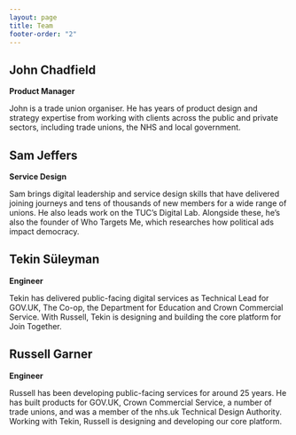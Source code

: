 ```yaml
---
layout: page
title: Team
footer-order: "2"
---
```


## John Chadfield

**Product Manager**

John is a trade union organiser. He has years of product design and strategy expertise from working with clients across
the public and private sectors, including trade unions, the NHS and local government.

## Sam Jeffers

**Service Design**

Sam brings digital leadership and service design skills that have delivered joining journeys and tens of thousands of
new members for a wide range of unions. He also leads work on the TUC’s Digital Lab. Alongside these, he’s also the
founder of Who Targets Me, which researches how political ads impact democracy.

## Tekin Süleyman

**Engineer**

Tekin has delivered public-facing digital services as Technical Lead for GOV.UK, The Co-op, the Department for Education
and Crown Commercial Service. With Russell, Tekin is designing and building the core platform for Join Together.

## Russell Garner

**Engineer**

Russell has been developing public-facing services for around 25 years. He has built products for GOV.UK, Crown
Commercial Service, a number of trade unions, and was a member of the nhs.uk Technical Design Authority. 
Working with Tekin, Russell is designing and developing our core platform.
